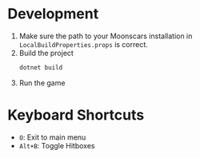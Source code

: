 # Development

1. Make sure the path to your Moonscars installation in `LocalBuildProperties.props` is correct.
2. Build the project
    ```sh
    dotnet build
    ```
3. Run the game

# Keyboard Shortcuts

- `O`: Exit to main menu
- `Alt+B`: Toggle Hitboxes
